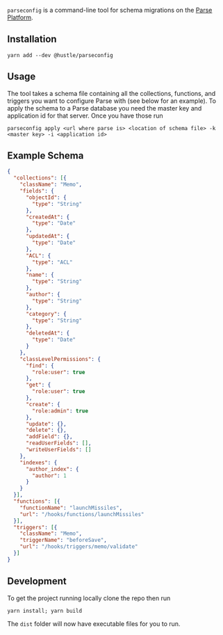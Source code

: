 `parseconfig` is a command-line tool for schema migrations on the [Parse Platform](http://parseplatform.org/).

## Installation

```console
yarn add --dev @hustle/parseconfig
```

## Usage

The tool takes a schema file containing all the collections, functions, and triggers you want to configure Parse with (see below for an example). To apply the schema to a Parse database you need the master key and application id for that server. Once you have those run

```console
parseconfig apply <url where parse is> <location of schema file> -k <master key> -i <application id>
```

## Example Schema

```json
{
  "collections": [{
    "className": "Memo",
    "fields": {
      "objectId": {
        "type": "String"
      },
      "createdAt": {
        "type": "Date"
      },
      "updatedAt": {
        "type": "Date"
      },
      "ACL": {
        "type": "ACL"
      },
      "name": {
        "type": "String"
      },
      "author": {
        "type": "String"
      },
      "category": {
        "type": "String"
      },
      "deletedAt": {
        "type": "Date"
      }
    },
    "classLevelPermissions": {
      "find": {
        "role:user": true
      },
      "get": {
        "role:user": true
      },
      "create": {
        "role:admin": true
      },
      "update": {},
      "delete": {},
      "addField": {},
      "readUserFields": [],
      "writeUserFields": []
    },
    "indexes": {
      "author_index": {
        "author": 1
      }
    }
  }],
  "functions": [{
    "functionName": "launchMissiles",
    "url": "/hooks/functions/launchMissiles"
  }],
  "triggers": [{
    "className": "Memo",
    "triggerName": "beforeSave",
    "url": "/hooks/triggers/memo/validate"
  }]
}
```

## Development

To get the project running locally clone the repo then run

```console
yarn install; yarn build
```

The `dist` folder will now have executable files for you to run.
